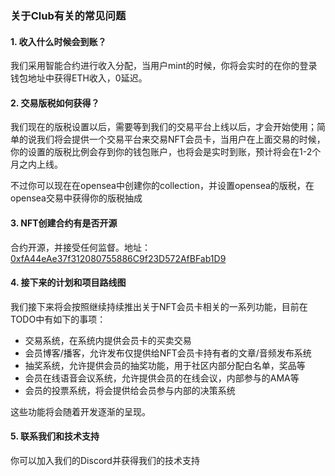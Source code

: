 ### 关于Club有关的常见问题 

#### 1. 收入什么时候会到账？

我们采用智能合约进行收入分配，当用户mint的时候，你将会实时的在你的登录钱包地址中获得ETH收入，0延迟。


#### 2. 交易版税如何获得？

我们现在的版税设置以后，需要等到我们的交易平台上线以后，才会开始使用；简单的说我们将会提供一个交易平台来交易NFT会员卡，当用户在上面交易的时候，你的设置的版税比例会存到你的钱包账户，也将会是实时到账，预计将会在1-2个月之内上线。

不过你可以现在在opensea中创建你的collection，并设置opensea的版税，在opensea交易中获得你的版税抽成

#### 3. NFT创建合约有是否开源

合约开源，并接受任何监督。地址：[0xfA44eAe37f312080755886C9f23D572AfBFab1D9](https://etherscan.io/address/0xfA44eAe37f312080755886C9f23D572AfBFab1D9)

#### 4. 接下来的计划和项目路线图

我们接下来将会按照继续持续推出关于NFT会员卡相关的一系列功能，目前在TODO中有如下的事项：
- 交易系统，在系统内提供会员卡的买卖交易
- 会员博客/播客，允许发布仅提供给NFT会员卡持有者的文章/音频发布系统
- 抽奖系统，允许提供会员的抽奖功能，用于社区内部分配白名单，奖品等
- 会员在线语音会议系统，允许提供会员的在线会议，内部参与的AMA等
- 会员的投票系统，将会提供给会员参与内部的决策系统

这些功能将会随着开发逐渐的呈现。

#### 5. 联系我们和技术支持

你可以加入我们的Discord并获得我们的技术支持
